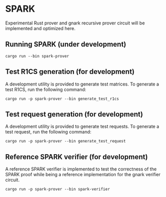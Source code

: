 # SPARK 
Experimental Rust prover and gnark recursive prover circuit will be implemented and optimized here.

## Running SPARK (under development)
```cargo run --bin spark-prover```

## Test R1CS generation (for development)
A development utility is provided to generate test matrices.
To generate a test R1CS, run the following command:

```cargo run -p spark-prover --bin generate_test_r1cs```

## Test request generation (for development)
A development utility is provided to generate test requests.
To generate a test request, run the following command:

```cargo run -p spark-prover --bin generate_test_request```

## Reference SPARK verifier (for development)
A reference SPARK verifier is implemented to test the correctness of the SPARK proof while being a reference implementation for the gnark verifier circuit.

```cargo run -p spark-prover --bin spark-verifier```